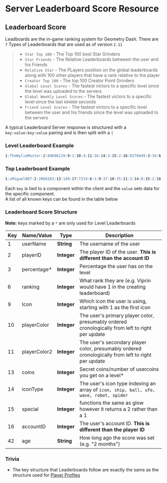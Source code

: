 # Server Leaderboard Score Resource

## Leaderboard Score

Leadboards are the in-game ranking system for Geometry Dash. There are `7` Types of Leaderboards that are used as of version `2.11` 
> - `Star Top 100` - The Top 100 best Star Grinders
> - `Star Friends` - The Relative Leaderboards betweem the user and his Friends
> - `Relative Star` - The PLayers position on the global leaderboards along with 100 other players that have a rank relative to the player
> - `Creator Top 100` - The top 100 Creator Point Grinders
> - `Global Level Scores` - The fastest victors to a specific level since the level was uploaded to the servers
> - `Global Weekly Level Scores` - The fastest victors to a specific level since the last `604800` seconds
> - `Friend Level Scores` - The fastest victors to a specific level between the user and his friends since the level was uploaded to the servers

A typical Leaderboard Server response is structured with a `key:value:key:value` pairing and is then split with a `|`

<!-- tabs:start -->


### **Level Leaderboard Example**

```md
1:TheWylieMaster:2:84696119:9:1:10:4:11:16:14:3:15:2:16:9276649:3:34:6:1:13:0:42:1 second       
```

### **Top Leaderboard Example**

```md
1:xMiguel007:2:2866103:13:149:17:7219:6:1:9:37:10:35:11:3:14:0:15:2:16:70846:3:65710:8:0:46:12879:4:1073        
```

<!-- tabs:end -->

Each `key` is tied to a component within the client and the `value` sets data for the specific component.  
A list of all known keys can be found in the table below

### Leaderboard Score Structure

**Note:** keys marked by a `*` are only used for Level Leaderboards

| Key | Name/Value                | Type                                         | Description                                                              
|-----|---------------------------|----------------------------------------------|--------------------------------------------------------------------------
| 1   | userName				  | **String**									 | The username of the user
| 2   | playerID				  | **Integer**									 | The player ID of the user. **This is different than the account ID**
| 3   | percentage*				  | **Integer**									 | Percentage the user has on the level
| 6   | ranking					  | **Integer**									 | What rank they are (e.g. Viprin would have 1 in the creating leaderboard)
| 9   | Icon					  | **Integer**									 | Which icon the user is using, starting with 1 as the first icon
| 10  | playerColor 			  | **Integer**									 | The user's primary player color, presumably ordered cronologically from left to right per update
| 11  | playerColor2			  | **Integer**									 | The user's secondary player color, presumably ordered cronologically from left to right per update
| 13  | coins        	          | **Integer**									 | Secret coins/number of usercoins you get on a level*
| 14  | iconType				  | **Integer**									 | The user's icon type indexing an array of `icon, ship, ball, ufo, wave, robot, spider`
| 15  | special					  | **Integer**									 | functions the same as glow however it returns a 2 rather than a 1
| 16  | accountID				  | **Integer**									 | The user's account ID. **This is different than the player ID**
| 42  | age						  | **String** 									 | How long ago the score was set (e.g. "2 months")

### Trivia

- The key structure that Leaderboards follow are exactly the same as the structure used for [Player Profiles](/resources/server/user.md)  